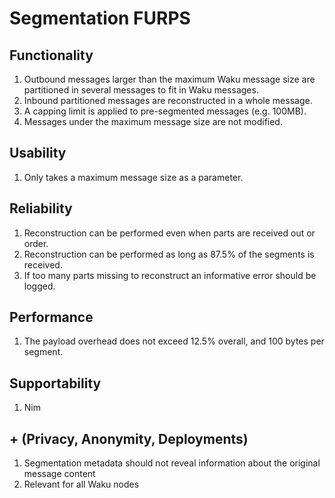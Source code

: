 # Segmentation FURPS

## Functionality

1. Outbound messages larger than the maximum Waku message size are partitioned in several messages to fit in Waku messages.
2. Inbound partitioned messages are reconstructed in a whole message.
3. A capping limit is applied to pre-segmented messages (e.g. 100MB).
4. Messages under the maximum message size are not modified.

## Usability

1. Only takes a maximum message size as a parameter.

## Reliability

1. Reconstruction can be performed even when parts are received out or order.
2. Reconstruction can be performed as long as 87.5% of the segments is received.
3. If too many parts missing to reconstruct an informative error should be logged.

## Performance

1. The payload overhead does not exceed 12.5% overall, and 100 bytes per segment.

## Supportability

1. Nim

## + (Privacy, Anonymity, Deployments)

1. Segmentation metadata should not reveal information about the original message content
2. Relevant for all Waku nodes
